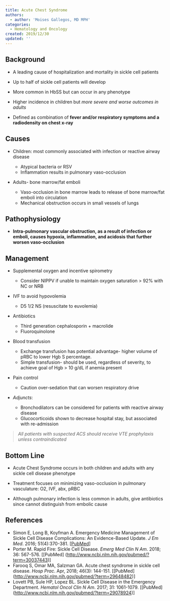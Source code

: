 ```yaml
---
title: Acute Chest Syndrome
authors:
  - author: 'Moises Gallegos, MD MPH'
categories:
  - Hematology and Oncology
created: 2019/12/30
updated: ''
---
```

## Background

* A leading cause of hospitalization and mortality in sickle cell patients

* Up to half of sickle cell patients will develop
* More common in HbSS but can occur in any phenotype
* Higher incidence in children but *more severe and worse outcomes in adults*
* Defined as combination of **fever and/or respiratory symptoms and a radiodensity on chest x-ray**

## Causes

* Children: most commonly associated with infection or reactive airway disease
  * Atypical bacteria or RSV
  * Inflammation results in pulmonary vaso-occlusion

* Adults- bone marrow/fat emboli
  * Vaso-occlusion in bone marrow leads to release of bone marrow/fat emboli into circulation
  * Mechanical obstruction occurs in small vessels of lungs

## Pathophysiology

  * **Intra-pulmonary vascular obstruction, as a result of infection or emboli, causes hypoxia, inflammation, and acidosis that further worsen vaso-occlusion**

## Management

* Supplemental oxygen and incentive spirometry
  * Consider NIPPV if unable to maintain oxygen 
saturation > 92% with NC or NRB

* IVF to avoid hypovolemia
  * D5 1/2 NS (resuscitate to euvolemia)
* Antibiotics
  * Third generation cephalosporin + macrolide
  * Fluoroquinolone
* Blood transfusion 
  * Exchange transfusion has potential advantage- higher volume of pRBC to lower Hgb S percentage.
  * Simple transfusion- should be used, regardless of severity, to achieve goal of Hgb > 10 g/dL if anemia present
* Pain control
  * Caution over-sedation that can worsen respiratory drive
* *Adjuncts*:
  * Bronchodilators can be considered for patients with reactive airway disease
  * Glucocorticoids shown to decrease hospital stay, but associated with re-admission

>*All patients with suspected ACS should receive VTE prophylaxis unless contraindicated*

## Bottom Line

* Acute Chest Syndrome occurs in both children and adults with any sickle cell disease phenotype

* Treatment focuses on minimizing vaso-occlusion in pulmonary vasculature: O2, IVF, abx, pRBC

* Although pulmonary infection is less common in adults, give antibiotics since cannot distinguish from embolic cause

## References

* Simon E, Long B, Koyfman A. Emergency Medicine Management of Sickle Cell Disease Complications: An Evidence-Based Update. *J Em Med*. 2016; 51(4):370-381. [[PubMed](http://www.ncbi.nlm.nih.gov/pubmed/?term=27553919)]
* Porter M. Rapid Fire: Sickle Cell Disease. *Emerg Med Clin N Am*. 2018; 36: 567-576. [[PubMed] (http://www.ncbi.nlm.nih.gov/pubmed/?term=30037443)]
* Farooq S, Omar MA, Salzman GA. Acute chest syndrome in sickle cell disease. *Hosp Prac*. Apr, 2018; 46(3): 144-151. [[PubMed] (http://www.ncbi.nlm.nih.gov/pubmed/?term=29648482)]
* Lovett PB, Sule HP, Lopez BL. Sickle Cell Disease in the Emergency Department. *Hematol Oncol Clin N Am*. 2017; 31: 1061-1079. [[PubMed] (http://www.ncbi.nlm.nih.gov/pubmed/?term=29078924)]

